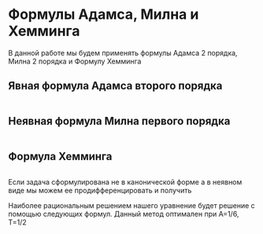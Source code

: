 # Формулы Адамса, Милна и Хемминга
В данной работе мы будем применять формулы Адамса 2 порядка, Милна 2 порядка и Формулу Хемминга

## Явная формула Адамса второго порядка 
![]()

## Неявная формула Милна первого порядка
![]()
## Формула Хемминга 
![]()

Если задача сформулирована не в канонической форме а в неявном виде мы можем ее продифференцировать и получить 
![]()

Наиболее рациональным решением нашего уравнение будет решение с помощью следующих формул. Данный метод оптимален при А=1/6, T=1/2
![]()